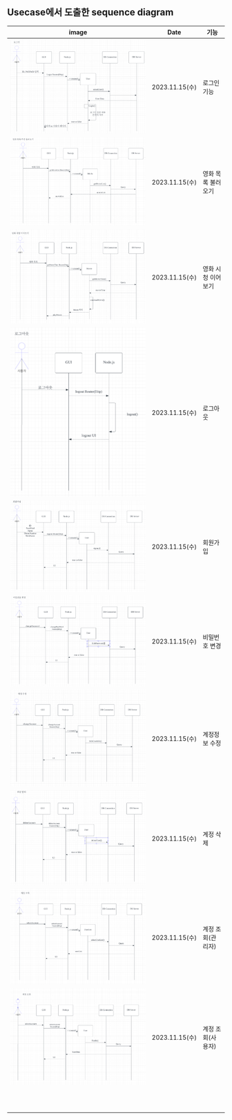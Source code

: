 ## Usecase에서 도출한 sequence diagram


| image                   | Date          | 기능         |
|-------------------------|---------------|------------|
| ![img.png](img.png) | 2023.11.15(수) | 로그인 기능     |
|![img_2.png](img_2.png)| 2023.11.15(수) | 영화 목록 불러오기 |
|![img_3.png](img_3.png)| 2023.11.15(수) | 영화 시청 이어보기 |
|![img_4.png](img_4.png)| 2023.11.15(수) | 로그아웃       |
|![img_5.png](img_5.png)| 2023.11.15(수) | 회원가입       |
|![img_6.png](img_6.png)| 2023.11.15(수) | 비밀번호 변경    |
|![img_7.png](img_7.png)| 2023.11.15(수) | 계정정보 수정    |
|![img_8.png](img_8.png)| 2023.11.15(수) | 계정 삭제      |
|![img_9.png](img_9.png)| 2023.11.15(수) | 계정 조회(관리자) |
|![img_11.png](img_11.png)| 2023.11.15(수) | 계정 조회(사용자) |
||               |            |
||               |            |
||               |            |
||               |            |
||               |            |
||               |            |
||               |            |
||               |            |
||               |            |
||               |            |
||               |            |
